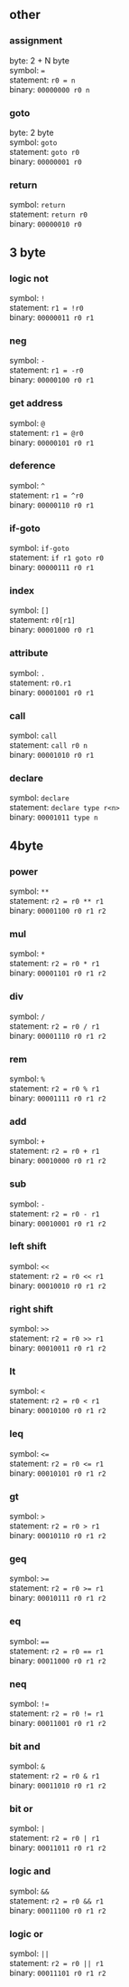 ## other
### assignment
byte: 2 + N byte  
symbol: `=`  
statement: `r0 = n`  
binary: `00000000 r0 n`
### goto
byte: 2 byte  
symbol: `goto`  
statement: `goto r0`  
binary: `00000001 r0`
### return
symbol: `return`  
statement: `return r0`  
binary: `00000010 r0`
## 3 byte
### logic not
symbol: `!`  
statement: `r1 = !r0`  
binary: `00000011 r0 r1`
### neg
symbol: `-`  
statement: `r1 = -r0`  
binary: `00000100 r0 r1`
### get address
symbol: `@`  
statement: `r1 = @r0`  
binary: `00000101 r0 r1`
### deference
symbol: `^`  
statement: `r1 = ^r0`  
binary: `00000110 r0 r1`
### if-goto
symbol: `if-goto`  
statement: `if r1 goto r0`  
binary: `00000111 r0 r1`
### index
symbol: `[]`  
statement: `r0[r1]`  
binary: `00001000 r0 r1`
### attribute
symbol: `.`  
statement: `r0.r1`  
binary: `00001001 r0 r1`
### call
symbol: `call`  
statement: `call r0 n`  
binary: `00001010 r0 r1`
### declare
symbol: `declare`  
statement: `declare type r<n>`  
binary: `00001011 type n`
## 4byte
### power
symbol: `**`  
statement: `r2 = r0 ** r1`  
binary: `00001100 r0 r1 r2`
### mul
symbol: `*`  
statement: `r2 = r0 * r1`  
binary: `00001101 r0 r1 r2`
### div
symbol: `/`  
statement: `r2 = r0 / r1`  
binary: `00001110 r0 r1 r2`
### rem
symbol: `%`  
statement: `r2 = r0 % r1`  
binary: `00001111 r0 r1 r2`
### add
symbol: `+`  
statement: `r2 = r0 + r1`  
binary: `00010000 r0 r1 r2`
### sub
symbol: `-`  
statement: `r2 = r0 - r1`  
binary: `00010001 r0 r1 r2`
### left shift
symbol: `<<`  
statement: `r2 = r0 << r1`  
binary: `00010010 r0 r1 r2`
### right shift
symbol: `>>`  
statement: `r2 = r0 >> r1`  
binary: `00010011 r0 r1 r2`
### lt
symbol: `<`  
statement: `r2 = r0 < r1`  
binary: `00010100 r0 r1 r2`
### leq
symbol: `<=`  
statement: `r2 = r0 <= r1`  
binary: `00010101 r0 r1 r2`
### gt
symbol: `>`  
statement: `r2 = r0 > r1`  
binary: `00010110 r0 r1 r2`
### geq
symbol: `>=`  
statement: `r2 = r0 >= r1`  
binary: `00010111 r0 r1 r2`
### eq
symbol: `==`  
statement: `r2 = r0 == r1`  
binary: `00011000 r0 r1 r2`
### neq
symbol: `!=`  
statement: `r2 = r0 != r1`  
binary: `00011001 r0 r1 r2`
### bit and
symbol: `&`  
statement: `r2 = r0 & r1`  
binary: `00011010 r0 r1 r2`
### bit or
symbol: `|`  
statement: `r2 = r0 | r1`  
binary: `00011011 r0 r1 r2`
### logic and
symbol: `&&`  
statement: `r2 = r0 && r1`  
binary: `00011100 r0 r1 r2`
### logic or
symbol: `||`  
statement: `r2 = r0 || r1`  
binary: `00011101 r0 r1 r2`